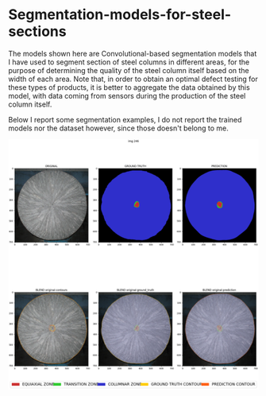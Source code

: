 # Segmentation-models-for-steel-sections

The models shown here are Convolutional-based segmentation models that I have used to segment section of steel columns in different areas, for the purpose of determining the quality of the steel column itself based on the width of each area.
Note that, in order to obtain an optimal defect testing for these types of products, it is better to aggregate the data obtained by this model, with data coming from sensors during the production of the steel column itself.

Below I report some segmentation examples, I do not report the trained models nor the dataset however, since those doesn't belong to me.

![alt text](https://github.com/RepresentativeOnMission/Segmentation-models-for-steel-sections/blob/main/images/246_FCN_8.png?raw=true)
